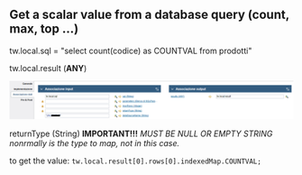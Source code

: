 ## Get a scalar value from a database query (count, max, top ...)

tw.local.sql = "select count(codice) as COUNTVAL from prodotti"

tw.local.result (**ANY**)

<img src="images/scalar-value.png" alt="variable mapping"/>

returnType (String) **IMPORTANT!!!** *MUST BE NULL OR EMPTY STRING nonrmally is the type to map, not in this case.*

to get the value: `tw.local.result[0].rows[0].indexedMap.COUNTVAL;`